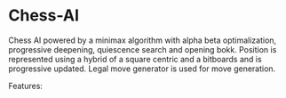 # Chess-AI
Chess AI powered by a minimax algorithm with alpha beta optimalization, progressive deepening, quiescence search and opening bokk.
Position is represented using a hybrid of a square centric and a bitboards and is progressive updated. 
Legal move generator is used for move generation.

Features:

[^1]: Minimax algorithm with alpha-beta optimization: This AI employs the minimax algorithm with alpha-beta optimization to determine the best move to make based on the current state of the game. This approach helps reduce the search space and results in faster and more efficient decision-making.

[^2]: Progressive deepening: The AI uses progressive deepening to improve its decision-making ability. It starts by searching a limited depth of moves and progressively increases the depth of the search until it finds the optimal move.

[^3]: Hybrid representation of the position: This AI uses a hybrid representation of the position that combines a square-centric approach with bitboards. This approach allows for efficient and fast updates to the game state, which is essential for real-time decision-making.

[^4]: Legal move generator: The AI uses a legal move generator to generate all possible moves based on the current state of the game. This approach ensures that the AI only considers legal moves, which improves the accuracy of its decision-making.

[^5]: Quiescence search: The AI could also be improved by implementing a quiescence search to evaluate positions that are stable and quiet. This approach can help prevent the AI from making decisions based on temporary gains and improve its overall decision-making ability.

[^6]: Opening book: An opening book can be used to provide the AI with pre-calculated moves for the opening phase of the game. This approach can help the AI make faster and more efficient decisions in the early stages of the game.
